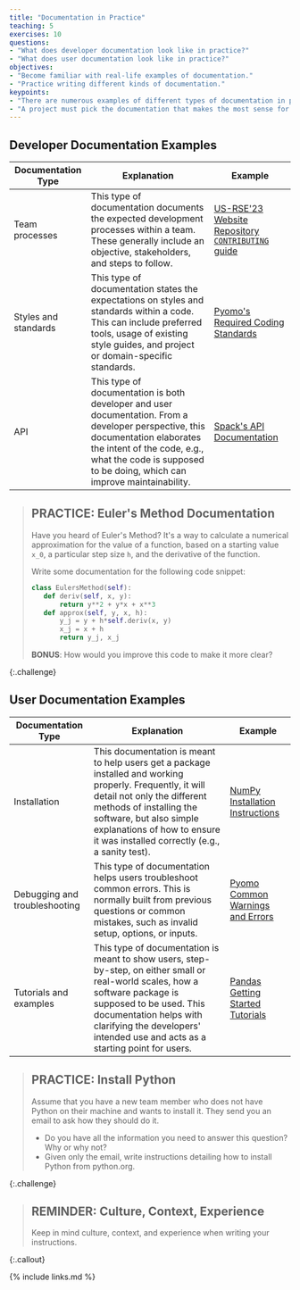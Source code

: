 ```yaml
---
title: "Documentation in Practice"
teaching: 5
exercises: 10
questions:
- "What does developer documentation look like in practice?"
- "What does user documentation look like in practice?"
objectives:
- "Become familiar with real-life examples of documentation."
- "Practice writing different kinds of documentation."
keypoints:
- "There are numerous examples of different types of documentation in practice, each with its own intended purpose."
- "A project must pick the documentation that makes the most sense for its use case and domain."
---
```


## Developer Documentation Examples

| Documentation Type | Explanation | Example |
| ------------------ | ----------- | ------- |
| Team processes | This type of documentation documents the expected development processes within a team. These generally include an objective, stakeholders, and steps to follow. | [US-RSE'23 Website Repository `CONTRIBUTING` guide](https://github.com/USRSE/usrse23/blob/main/CONTRIBUTING.md) |
| Styles and standards | This type of documentation states the expectations on styles and standards within a code. This can include preferred tools, usage of existing style guides, and project or domain-specific standards. | [Pyomo's Required Coding Standards](https://pyomo.readthedocs.io/en/stable/contribution_guide.html#coding-standards) |
| API | This type of documentation is both developer and user documentation. From a developer perspective, this documentation elaborates the intent of the code, e.g., what the code is supposed to be doing, which can improve maintainability. | [Spack's API Documentation](https://spack.readthedocs.io/en/latest/spack.html) |


> ## PRACTICE: Euler's Method Documentation
>
> Have you heard of Euler's Method? It's a way to calculate a numerical
> approximation for the value of a function, based on a starting value `x_0`,
> a particular step size `h`, and the derivative of the function.
>
> Write some documentation for the following code snippet:
>
> ```python
> class EulersMethod(self):
>    def deriv(self, x, y):
>        return y**2 + y*x + x**3
>    def approx(self, y, x, h):
>        y_j = y + h*self.deriv(x, y)
>        x_j = x + h
>        return y_j, x_j
> ```
>
> **BONUS**: How would you improve this code to make it more clear?
>
{:.challenge}

## User Documentation Examples

| Documentation Type | Explanation | Example |
| ------------------ | ----------- | ------- |
| Installation | This documentation is meant to help users get a package installed and working properly. Frequently, it will detail not only the different methods of installing the software, but also simple explanations of how to ensure it was installed correctly (e.g., a sanity test).  | [NumPy Installation Instructions](https://numpy.org/install/) |
| Debugging and troubleshooting | This type of documentation helps users troubleshoot common errors. This is normally built from previous questions or common mistakes, such as invalid setup, options, or inputs. | [Pyomo Common Warnings and Errors](https://pyomo.readthedocs.io/en/stable/errors.html) |
| Tutorials and examples | This type of documentation is meant to show users, step-by-step, on either small or real-world scales, how a software package is supposed to be used. This documentation helps with clarifying the developers' intended use and acts as a starting point for users. | [Pandas Getting Started Tutorials](https://pandas.pydata.org/docs/getting_started/intro_tutorials/index.html) |

> ## PRACTICE: Install Python
>
> Assume that you have a new team member who does not have Python on their
> machine and wants to install it. They send you an email to ask how they
> should do it.
>
> * Do you have all the information you need to answer this question? Why or why not?
> * Given only the email, write instructions detailing how to install Python from python.org.
>
{:.challenge}

> ## REMINDER: Culture, Context, Experience
> Keep in mind culture, context, and experience when writing your instructions.
>
{:.callout}

{% include links.md %}

